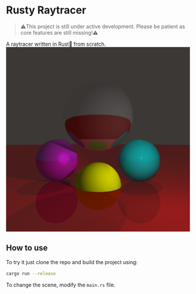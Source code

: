 # Rusty Raytracer

>⚠️This project is still under active development. Please be patient as core features are still missing!⚠️

A raytracer written in Rust🦀 from scratch.
![reder example](examples/example.png)

## How to use

To try it just clone the repo and build the project using:

```BASH
cargo run --release
```

To change the scene, modify the `main.rs` file.
